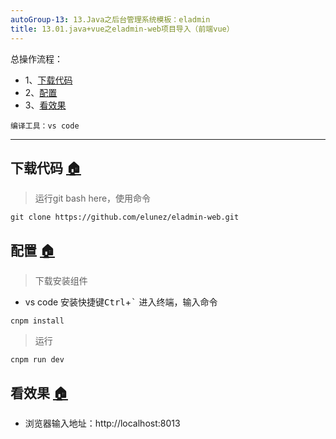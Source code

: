 ```yaml
---
autoGroup-13: 13.Java之后台管理系统模板：eladmin
title: 13.01.java+vue之eladmin-web项目导入（前端vue）
---
```


总操作流程：
- 1、[下载代码](#node.js-01)
- 2、[配置](#node.js-02)
- 3、[看效果](#node.js-03)

`编译工具：vs code`

***

## 下载代码 <a name="node.js-01" href="#" >:house:</a>

> 运行git bash here，使用命令

```
git clone https://github.com/elunez/eladmin-web.git
```

## 配置 <a name="node.js-02" href="#" >:house:</a>

> 下载安装组件

- vs code 安装快捷键<kbd>Ctrl</kbd>+<kbd>`</kbd> 进入终端，输入命令

```
cnpm install
```

> 运行

```
cnpm run dev
```

## 看效果 <a name="node.js-03" href="#" >:house:</a>

- 浏览器输入地址：http://localhost:8013

